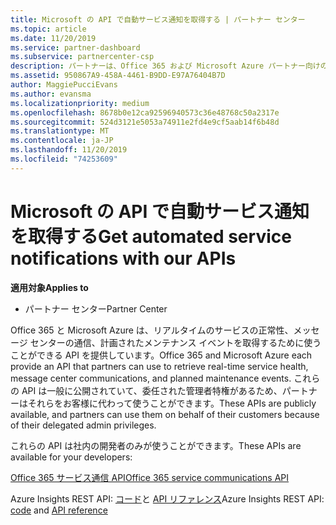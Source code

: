 ```yaml
---
title: Microsoft の API で自動サービス通知を取得する | パートナー センター
ms.topic: article
ms.date: 11/20/2019
ms.service: partner-dashboard
ms.subservice: partnercenter-csp
description: パートナーは、Office 365 および Microsoft Azure パートナー向けの Api を使用して、リアルタイムのサービス正常性、メッセージセンターの通信、および計画されたメンテナンスイベントを利用できます。
ms.assetid: 950867A9-458A-4461-B9DD-E97A76404B7D
author: MaggiePucciEvans
ms.author: evansma
ms.localizationpriority: medium
ms.openlocfilehash: 8678b0e12ca92596940573c36e48768c50a2317e
ms.sourcegitcommit: 524d3121e5053a74911e2fd4e9cf5aab14f6b48d
ms.translationtype: MT
ms.contentlocale: ja-JP
ms.lasthandoff: 11/20/2019
ms.locfileid: "74253609"
---
```

# <a name="get-automated-service-notifications-with-our-apis"></a><span data-ttu-id="1328b-103">Microsoft の API で自動サービス通知を取得する</span><span class="sxs-lookup"><span data-stu-id="1328b-103">Get automated service notifications with our APIs</span></span>

<span data-ttu-id="1328b-104">**適用対象**</span><span class="sxs-lookup"><span data-stu-id="1328b-104">**Applies to**</span></span>

-  <span data-ttu-id="1328b-105">パートナー センター</span><span class="sxs-lookup"><span data-stu-id="1328b-105">Partner Center</span></span>

<span data-ttu-id="1328b-106">Office 365 と Microsoft Azure は、リアルタイムのサービスの正常性、メッセージ センターの通信、計画されたメンテナンス イベントを取得するために使うことができる API を提供しています。</span><span class="sxs-lookup"><span data-stu-id="1328b-106">Office 365 and Microsoft Azure each provide an API that partners can use to retrieve real-time service health, message center communications, and planned maintenance events.</span></span> <span data-ttu-id="1328b-107">これらの API は一般に公開されていて、委任された管理者特権があるため、パートナーはそれらをお客様に代わって使うことができます。</span><span class="sxs-lookup"><span data-stu-id="1328b-107">These APIs are publicly available, and partners can use them on behalf of their customers because of their delegated admin privileges.</span></span>

<span data-ttu-id="1328b-108">これらの API は社内の開発者のみが使うことができます。</span><span class="sxs-lookup"><span data-stu-id="1328b-108">These APIs are available for your developers:</span></span>

[<span data-ttu-id="1328b-109">Office 365 サービス通信 API</span><span class="sxs-lookup"><span data-stu-id="1328b-109">Office 365 service communications API</span></span>](https://go.microsoft.com/fwlink/p/?LinkId=616899)

<span data-ttu-id="1328b-110">Azure Insights REST API: [コード](https://go.microsoft.com/fwlink/p/?LinkId=617299)と [API リファレンス](https://go.microsoft.com/fwlink/p/?LinkId=617300)</span><span class="sxs-lookup"><span data-stu-id="1328b-110">Azure Insights REST API: [code](https://go.microsoft.com/fwlink/p/?LinkId=617299) and [API reference](https://go.microsoft.com/fwlink/p/?LinkId=617300)</span></span>

 

 



